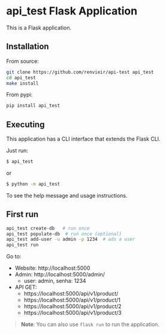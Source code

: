 # api_test Flask Application

This is a Flask application.

## Installation

From source:

```bash
git clone https://github.com/renvieir/api-test api_test
cd api_test
make install
```

From pypi:

```bash
pip install api_test
```

## Executing

This application has a CLI interface that extends the Flask CLI.

Just run:

```bash
$ api_test
```

or

```bash
$ python -m api_test
```

To see the help message and usage instructions.

## First run

```bash
api_test create-db   # run once
api_test populate-db  # run once (optional)
api_test add-user -u admin -p 1234  # ads a user
api_test run
```

Go to:

- Website: http://localhost:5000
- Admin: http://localhost:5000/admin/
  - user: admin, senha: 1234
- API GET:
  - https://localhost:5000/api/v1/product/
  - https://localhost:5000/api/v1/product/1
  - https://localhost:5000/api/v1/product/2
  - https://localhost:5000/api/v1/product/3


> **Note**: You can also use `flask run` to run the application.
